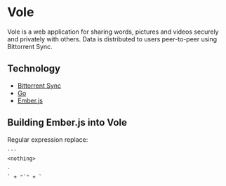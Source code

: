 Vole
====

Vole is a web application for sharing words, pictures and videos securely and privately with others. Data is distributed to users peer-to-peer using Bittorrent Sync.

Technology
----------

* [Bittorrent Sync](http://labs.bittorrent.com/experiments/sync.html)
* [Go](http://golang.org/)
* [Ember.js](http://emberjs.com/)


Building Ember.js into Vole
---------------------------

Regular expression replace:

    ```
    <nothing>

    `
    ` + "`" + `
